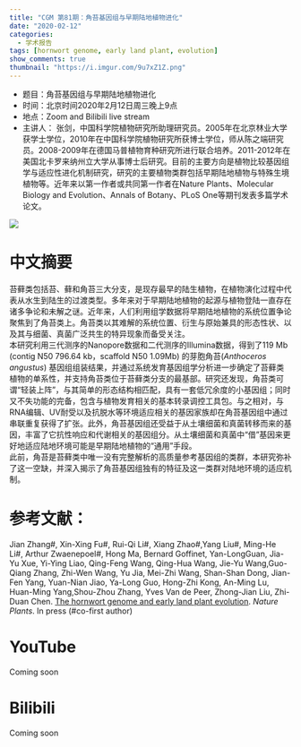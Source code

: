 ```yaml
---
title: "CGM 第81期：角苔基因组与早期陆地植物进化"
date: "2020-02-12"
categories:
  - 学术报告
tags: [hornwort genome, early land plant, evolution]
show_comments: true
thumbnail: "https://i.imgur.com/9u7xZ1Z.png"
---
```


- 题目：角苔基因组与早期陆地植物进化
- 时间：北京时间2020年2月12日周三晚上9点
- 地点：Zoom and Bilibili live stream
- 主讲人： 张剑，中国科学院植物研究所助理研究员。2005年在北京林业大学获学士学位，2010年在中国科学院植物研究所获博士学位，师从陈之端研究员。2008-2009年在德国马普植物育种研究所进行联合培养。2011-2012年在美国北卡罗来纳州立大学从事博士后研究。目前的主要方向是植物比较基因组学与适应性进化机制研究，研究的主要植物类群包括早期陆地植物与特殊生境植物等。近年来以第一作者或共同第一作者在Nature Plants、Molecular Biology and Evolution、Annals of Botany、PLoS One等期刊发表多篇学术论文。

![](https://i.imgur.com/lZBbMnE.jpg)

# 中文摘要

苔藓类包括苔、藓和角苔三大分支，是现存最早的陆生植物，在植物演化过程中代表从水生到陆生的过渡类型。多年来对于早期陆地植物的起源与植物登陆一直存在诸多争论和未解之谜。近年来，人们利用组学数据将早期陆地植物的系统位置争论聚焦到了角苔类上。角苔类以其难解的系统位置、衍生与原始兼具的形态性状、以及其与细菌、真菌广泛共生的特异现象而备受关注。<br>
本研究利用三代测序的Nanopore数据和二代测序的Illumina数据，得到了119 Mb (contig N50 796.64 kb，scaffold N50 1.09Mb) 的芽胞角苔(*Anthoceros angustus*) 基因组组装结果，并通过系统发育基因组学分析进一步确定了苔藓类植物的单系性，并支持角苔类位于苔藓类分支的最基部。研究还发现，角苔类可谓“轻装上阵”，与其简单的形态结构相匹配，具有一套低冗余度的小基因组；同时又不失功能的完备，包含与植物发育相关的基本转录调控工具包。与之相对，与RNA编辑、UV耐受以及抗脱水等环境适应相关的基因家族却在角苔基因组中通过串联重复获得了扩张。此外，角苔基因组还受益于从土壤细菌和真菌转移而来的基因，丰富了它抗性响应和代谢相关的基因组分。从土壤细菌和真菌中“借”基因来更好地适应陆地环境可能是早期陆地植物的“通用”手段。<br>
此前，角苔是苔藓类中唯一没有完整解析的高质量参考基因组的类群，本研究弥补了这一空缺，并深入揭示了角苔基因组独有的特征及这一类群对陆地环境的适应机制。

# 参考文献：
Jian Zhang#, Xin-Xing Fu#, Rui-Qi Li#, Xiang Zhao#,Yang Liu#, Ming-He Li#, Arthur Zwaenepoel#, Hong Ma, Bernard Goffinet, Yan-LongGuan, Jia-Yu Xue, Yi-Ying Liao, Qing-Feng Wang, Qing-Hua Wang, Jie-Yu Wang,Guo-Qiang Zhang, Zhi-Wen Wang, Yu Jia, Mei-Zhi Wang, Shan-Shan Dong, Jian-Fen Yang, Yuan-Nian Jiao, Ya-Long Guo, Hong-Zhi Kong, An-Ming Lu, Huan-Ming Yang,Shou-Zhou Zhang, Yves Van de Peer, Zhong-Jian Liu, Zhi-Duan Chen. [The hornwort genome and early land plant evolution](https://doi.org/10.1038/s41477-019-0588-4). *Nature Plants*. In press (#co-first author) <br>

# YouTube

Coming soon

# Bilibili

Coming soon

